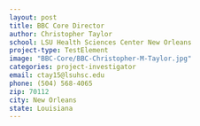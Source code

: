 ```yaml
---
layout: post
title: BBC Core Director
author: Christopher Taylor
school: LSU Health Sciences Center New Orleans
project-type: TestElement
image: "BBC-Core/BBC-Christopher-M-Taylor.jpg"
categories: project-investigator
email: ctay15@lsuhsc.edu
phone: (504) 568-4065
zip: 70112
city: New Orleans
state: Louisiana
---
```

<!-- name,position,school,city,state,zip,email,phone,image
,,,,,,
Ronald Horswell,Associate Director,Pennington Biomedical Research Center,Baton Rouge,Louisiana,70808,Ronald.Horswell@pbrc.edu,(225) 763-2931,BBC-Core/BBC-Ronald-Horswell.jpg
Seung-Jong Park,Associate Director,LSU - Baton Rouge,Baton Rouge,Louisiana,70803,sjpark@cct.lsu.edu,(225) 578-2209,BBC-Core/BBC-Seunjong-Park.jpg
Michal Brylinski,Associate Director,LSU - Baton Rouge,Baton Rouge,Louisiana,70803,mbrylinski@lsu.edu,(225) 578-2791,BBC-Core/BBC-Michal-Brylinski.jpg
Urska Cvek,Associate Director,LSU - Shreveport,Shreveport,Louisiana,71115,urska.cvek@lsus.edu,(318) 795-4266,BBC-Core/BBC-Urska-Cvek.jpg
Nayong Kim,Assistant Director,LSU - Baton Rouge,Baton Rouge,Louisiana,70803,nykim@cct.lsu.edu,(225) 578-5486,BBC-Core/BBC-Nayong-Kim.jpg
Lyndon Coghill,Senior Postdoctoral Fellow,LSU - Baton Rouge,Baton Rouge, Louisiana,70803,lcoghill@lsu.edu,(225) 758-4022,BBC-Core/coghill.png
Shayan Shams,Doctoral Candidate,LSU - Baton Rouge,Baton Rouge,Louisiana,70803,sshams2@cct.lsu.edu,(225) 578-3637,BBC-Core/BBC-Shayan-Shams.jpg
Seetharama Jois,Professor,University of Louisiana at Monroe,Monroe,Louisiana,71201,jois@ulm.edu,(318) 342-1993,BBC-Core/BBC-Seetharama-Jois.jpg
Thomas C. Bishop,Associate Professor ,Louisiana Tech University,Ruston,Louisiana,71272,bishop@latech.edu,(318) 257-5209,BBC-Core/BBC-Thomas-Bishop.jpg
April Wright,Professor,Southeastern Louisiana University,Hammond,Louisiana,70402,April.wright@selu.edu,(985) 549-5556,BBC-Core/wright.png
Paul Kim,Assistant Professor,Grambling State University,Grambling,Louisiana,71245,kimp@gram.edu,(318) 274-3738,BBC-Core/pkim.jpg
Thomas Wiese,Associate Professor,Xavier University of Louisiana,New Orleans,Louisiana,70125,twiese@xula.edu,(504) 520-7433,BBC-Core/BBC-Thomas-Wiese.jpg
Eduardo Martinez,Assistant Professor,Southern University,Baton Rouge,Louisiana,70813,eduardo_martinez@subr.edu,(225) 771-3606,BBC-Core/martinez.jpg

 -->
